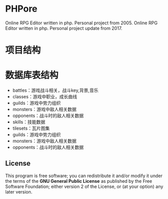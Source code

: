 PHPore
======

Online RPG Editor written in php. Personal project from 2005.
Online RPG Editor written in php. Personal project update from 2017.

项目结构
======


数据库表结构
======
* battles：游戏战斗相关，战斗key,背景,音乐
* classes：游戏中职业，成长曲线
* guilds：游戏中势力组织
* monsters：游戏中敌人相关数据
* opponents：战斗时的敌人相关数据
* skills：技能数据
* tilesets：瓦片图集
* guilds：游戏中势力组织
* monsters：游戏中敌人相关数据
* opponents：战斗时的敌人相关数据



License
-------

This program is free software; you can redistribute it and/or modify
it under the terms of the **GNU General Public License** as published by
the Free Software Foundation; either version 2 of the License, or
(at your option) any later version.
